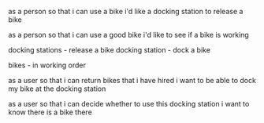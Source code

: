 as a person 
so that i can use a bike 
i'd like a docking station to release a bike

as a person 
so that i can use a good bike 
i'd like to see if a bike is working

docking stations - release a bike
docking station - dock a bike

bikes - in working order

as a user 
so that i can return bikes that i have hired
i want to be able to dock my bike at the docking station

as a user
so that i can decide whether to use this docking station
i want to know there is a bike there


